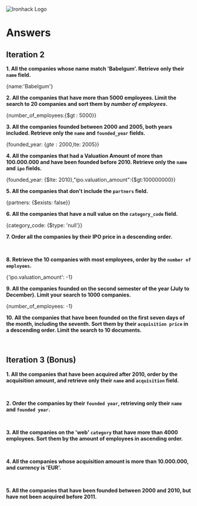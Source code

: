 ![Ironhack Logo](https://i.imgur.com/1QgrNNw.png)

# Answers

## Iteration 2

**1. All the companies whose name match 'Babelgum'. Retrieve only their `name` field.**

<!-- Your Query Goes Here -->

{name:'Babelgum'}
<br>

**2. All the companies that have more than 5000 employees. Limit the search to 20 companies and sort them by _number of employees_.**

<!-- Your Query Goes Here -->

{number_of_employees:{$gt : 5000}}
<br>

**3. All the companies founded between 2000 and 2005, both years included. Retrieve only the `name` and `founded_year` fields.**

<!-- Your Query Goes Here -->

{founded_year: {$gte: 2000,$lte: 2005}}
<br>

**4. All the companies that had a Valuation Amount of more than 100.000.000 and have been founded before 2010. Retrieve only the `name` and `ipo` fields.**

<!-- Your Query Goes Here -->

{founded_year: {$lte: 2010},"ipo.valuation_amount":{$gt:100000000}}
<br>

**5. All the companies that don't include the `partners` field.**

<!-- Your Query Goes Here -->

{partners: {$exists: false}}
<br>

**6. All the companies that have a null value on the `category_code` field.**

<!-- Your Query Goes Here -->

{category_code: {$type: 'null'}}
<br>

**7. Order all the companies by their IPO price in a descending order.**

<!-- Your Query Goes Here -->

<br>

**8. Retrieve the 10 companies with most employees, order by the `number of employees`.**

<!-- Your Query Goes Here -->

{'ipo.valuation_amount': -1}
<br>

**9. All the companies founded on the second semester of the year (July to December). Limit your search to 1000 companies.**

<!-- Your Query Goes Here -->

{number_of_employees: -1}
<br>

**10. All the companies that have been founded on the first seven days of the month, including the seventh. Sort them by their `acquisition price` in a descending order. Limit the search to 10 documents.**

<!-- Your Query Goes Here -->

<br>

## Iteration 3 (Bonus)

**1. All the companies that have been acquired after 2010, order by the acquisition amount, and retrieve only their `name` and `acquisition` field.**

<!-- Your Query Goes Here -->

<br>

**2. Order the companies by their `founded year`, retrieving only their `name` and `founded year`.**

<!-- Your Query Goes Here -->

<br>

**3. All the companies on the 'web' `category` that have more than 4000 employees. Sort them by the amount of employees in ascending order.**

<!-- Your Query Goes Here -->

<br>

**4. All the companies whose acquisition amount is more than 10.000.000, and currency is 'EUR'.**

<!-- Your Query Goes Here -->

<br>

**5. All the companies that have been founded between 2000 and 2010, but have not been acquired before 2011.**

<!-- Your Query Goes Here -->

<br>
